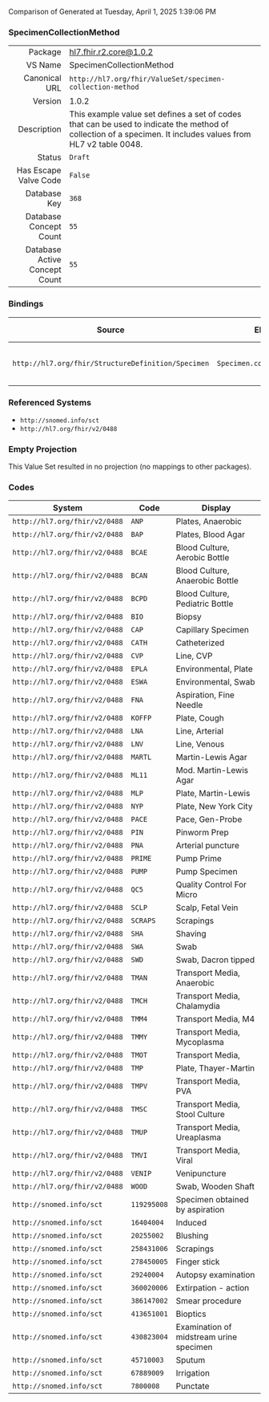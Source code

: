 Comparison of 
Generated at Tuesday, April 1, 2025 1:39:06 PM

### SpecimenCollectionMethod

|      |     |
| ---: | --- |
| Package | hl7.fhir.r2.core@1.0.2 |
| VS Name | SpecimenCollectionMethod |
| Canonical URL | `http://hl7.org/fhir/ValueSet/specimen-collection-method` |
| Version | 1.0.2 |
| Description | This example value set defines a set of codes that can be used to indicate the method of collection of a specimen. It includes values from HL7 v2 table 0048. |
| Status | `Draft` |
| Has Escape Valve Code | `False` |
| Database Key | `368` |
| Database Concept Count | `55` |
| Database Active Concept Count | `55` |
### Bindings

| Source | Element | Binding | Strength | Element Short |
| ------ | ------- | ------- | -------- | ------------- |
| `http://hl7.org/fhir/StructureDefinition/Specimen` | `Specimen.collection.method` | `http://hl7.org/fhir/ValueSet/specimen-collection-method` | `Example` | Technique used to perform collection |

### Referenced Systems

* `http://snomed.info/sct`
* `http://hl7.org/fhir/v2/0488`
### Empty Projection

This Value Set resulted in no projection (no mappings to other packages).

### Codes

| System | Code | Display |
| ------ | ---- | ------- |
| `http://hl7.org/fhir/v2/0488` | `ANP` | Plates, Anaerobic |
| `http://hl7.org/fhir/v2/0488` | `BAP` | Plates, Blood Agar |
| `http://hl7.org/fhir/v2/0488` | `BCAE` | Blood Culture, Aerobic Bottle |
| `http://hl7.org/fhir/v2/0488` | `BCAN` | Blood Culture, Anaerobic Bottle |
| `http://hl7.org/fhir/v2/0488` | `BCPD` | Blood Culture, Pediatric Bottle |
| `http://hl7.org/fhir/v2/0488` | `BIO` | Biopsy |
| `http://hl7.org/fhir/v2/0488` | `CAP` | Capillary Specimen |
| `http://hl7.org/fhir/v2/0488` | `CATH` | Catheterized |
| `http://hl7.org/fhir/v2/0488` | `CVP` | Line, CVP |
| `http://hl7.org/fhir/v2/0488` | `EPLA` | Environmental, Plate |
| `http://hl7.org/fhir/v2/0488` | `ESWA` | Environmental, Swab |
| `http://hl7.org/fhir/v2/0488` | `FNA` | Aspiration, Fine Needle |
| `http://hl7.org/fhir/v2/0488` | `KOFFP` | Plate, Cough |
| `http://hl7.org/fhir/v2/0488` | `LNA` | Line, Arterial |
| `http://hl7.org/fhir/v2/0488` | `LNV` | Line, Venous |
| `http://hl7.org/fhir/v2/0488` | `MARTL` | Martin-Lewis Agar |
| `http://hl7.org/fhir/v2/0488` | `ML11` | Mod. Martin-Lewis Agar |
| `http://hl7.org/fhir/v2/0488` | `MLP` | Plate, Martin-Lewis |
| `http://hl7.org/fhir/v2/0488` | `NYP` | Plate, New York City |
| `http://hl7.org/fhir/v2/0488` | `PACE` | Pace, Gen-Probe |
| `http://hl7.org/fhir/v2/0488` | `PIN` | Pinworm Prep |
| `http://hl7.org/fhir/v2/0488` | `PNA` | Arterial puncture |
| `http://hl7.org/fhir/v2/0488` | `PRIME` | Pump Prime |
| `http://hl7.org/fhir/v2/0488` | `PUMP` | Pump Specimen |
| `http://hl7.org/fhir/v2/0488` | `QC5` | Quality Control For Micro |
| `http://hl7.org/fhir/v2/0488` | `SCLP` | Scalp, Fetal Vein |
| `http://hl7.org/fhir/v2/0488` | `SCRAPS` | Scrapings |
| `http://hl7.org/fhir/v2/0488` | `SHA` | Shaving |
| `http://hl7.org/fhir/v2/0488` | `SWA` | Swab |
| `http://hl7.org/fhir/v2/0488` | `SWD` | Swab, Dacron tipped |
| `http://hl7.org/fhir/v2/0488` | `TMAN` | Transport Media, Anaerobic |
| `http://hl7.org/fhir/v2/0488` | `TMCH` | Transport Media, Chalamydia |
| `http://hl7.org/fhir/v2/0488` | `TMM4` | Transport Media, M4 |
| `http://hl7.org/fhir/v2/0488` | `TMMY` | Transport Media, Mycoplasma |
| `http://hl7.org/fhir/v2/0488` | `TMOT` | Transport Media, |
| `http://hl7.org/fhir/v2/0488` | `TMP` | Plate, Thayer-Martin |
| `http://hl7.org/fhir/v2/0488` | `TMPV` | Transport Media, PVA |
| `http://hl7.org/fhir/v2/0488` | `TMSC` | Transport Media, Stool Culture |
| `http://hl7.org/fhir/v2/0488` | `TMUP` | Transport Media, Ureaplasma |
| `http://hl7.org/fhir/v2/0488` | `TMVI` | Transport Media, Viral |
| `http://hl7.org/fhir/v2/0488` | `VENIP` | Venipuncture |
| `http://hl7.org/fhir/v2/0488` | `WOOD` | Swab, Wooden Shaft |
| `http://snomed.info/sct` | `119295008` | Specimen obtained by aspiration |
| `http://snomed.info/sct` | `16404004` | Induced |
| `http://snomed.info/sct` | `20255002` | Blushing |
| `http://snomed.info/sct` | `258431006` | Scrapings |
| `http://snomed.info/sct` | `278450005` | Finger stick |
| `http://snomed.info/sct` | `29240004` | Autopsy examination |
| `http://snomed.info/sct` | `360020006` | Extirpation - action |
| `http://snomed.info/sct` | `386147002` | Smear procedure |
| `http://snomed.info/sct` | `413651001` | Bioptics |
| `http://snomed.info/sct` | `430823004` | Examination of midstream urine specimen |
| `http://snomed.info/sct` | `45710003` | Sputum |
| `http://snomed.info/sct` | `67889009` | Irrigation |
| `http://snomed.info/sct` | `7800008` | Punctate |
